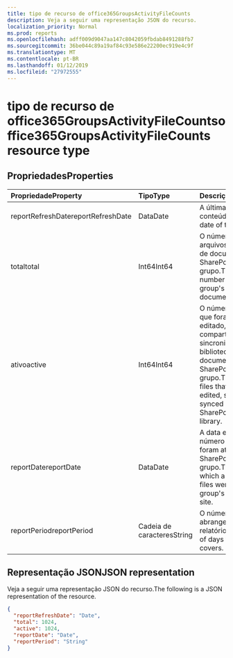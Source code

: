 ```yaml
---
title: tipo de recurso de office365GroupsActivityFileCounts
description: Veja a seguir uma representação JSON do recurso.
localization_priority: Normal
ms.prod: reports
ms.openlocfilehash: adff009d9047aa147c8042059fbdab8491288fb7
ms.sourcegitcommit: 36be044c89a19af84c93e586e22200ec919e4c9f
ms.translationtype: MT
ms.contentlocale: pt-BR
ms.lasthandoff: 01/12/2019
ms.locfileid: "27972555"
---
```

# <a name="office365groupsactivityfilecounts-resource-type"></a><span data-ttu-id="e8031-103">tipo de recurso de office365GroupsActivityFileCounts</span><span class="sxs-lookup"><span data-stu-id="e8031-103">office365GroupsActivityFileCounts resource type</span></span>

## <a name="properties"></a><span data-ttu-id="e8031-104">Propriedades</span><span class="sxs-lookup"><span data-stu-id="e8031-104">Properties</span></span>

| <span data-ttu-id="e8031-105">Propriedade</span><span class="sxs-lookup"><span data-stu-id="e8031-105">Property</span></span>          | <span data-ttu-id="e8031-106">Tipo</span><span class="sxs-lookup"><span data-stu-id="e8031-106">Type</span></span>   | <span data-ttu-id="e8031-107">Descrição</span><span class="sxs-lookup"><span data-stu-id="e8031-107">Description</span></span>                              |
| :---------------- | :----- | ---------------------------------------- |
| <span data-ttu-id="e8031-108">reportRefreshDate</span><span class="sxs-lookup"><span data-stu-id="e8031-108">reportRefreshDate</span></span> | <span data-ttu-id="e8031-109">Data</span><span class="sxs-lookup"><span data-stu-id="e8031-109">Date</span></span>   | <span data-ttu-id="e8031-110">A última data do conteúdo.</span><span class="sxs-lookup"><span data-stu-id="e8031-110">The latest date of the content.</span></span>          |
| <span data-ttu-id="e8031-111">total</span><span class="sxs-lookup"><span data-stu-id="e8031-111">total</span></span>             | <span data-ttu-id="e8031-112">Int64</span><span class="sxs-lookup"><span data-stu-id="e8031-112">Int64</span></span>  | <span data-ttu-id="e8031-113">O número total de arquivos na biblioteca de documentos do SharePoint do grupo.</span><span class="sxs-lookup"><span data-stu-id="e8031-113">The total number of files in the group's SharePoint document library.</span></span> |
| <span data-ttu-id="e8031-114">ativo</span><span class="sxs-lookup"><span data-stu-id="e8031-114">active</span></span>            | <span data-ttu-id="e8031-115">Int64</span><span class="sxs-lookup"><span data-stu-id="e8031-115">Int64</span></span>  | <span data-ttu-id="e8031-116">O número de arquivos que foram exibidos, editado, compartilhados ou sincronizados na biblioteca de documentos do SharePoint do grupo.</span><span class="sxs-lookup"><span data-stu-id="e8031-116">The number of files that were viewed, edited, shared, or synced in the group's SharePoint document library.</span></span> |
| <span data-ttu-id="e8031-117">reportDate</span><span class="sxs-lookup"><span data-stu-id="e8031-117">reportDate</span></span>        | <span data-ttu-id="e8031-118">Data</span><span class="sxs-lookup"><span data-stu-id="e8031-118">Date</span></span>   | <span data-ttu-id="e8031-119">A data em que um número de arquivos foram ativo no site do SharePoint do grupo.</span><span class="sxs-lookup"><span data-stu-id="e8031-119">The date on which a number of files were active in the group's SharePoint site.</span></span> |
| <span data-ttu-id="e8031-120">reportPeriod</span><span class="sxs-lookup"><span data-stu-id="e8031-120">reportPeriod</span></span>      | <span data-ttu-id="e8031-121">Cadeia de caracteres</span><span class="sxs-lookup"><span data-stu-id="e8031-121">String</span></span> | <span data-ttu-id="e8031-122">O número de dias que abrange o relatório.</span><span class="sxs-lookup"><span data-stu-id="e8031-122">The number of days the report covers.</span></span>    |

## <a name="json-representation"></a><span data-ttu-id="e8031-123">Representação JSON</span><span class="sxs-lookup"><span data-stu-id="e8031-123">JSON representation</span></span>

<span data-ttu-id="e8031-124">Veja a seguir uma representação JSON do recurso.</span><span class="sxs-lookup"><span data-stu-id="e8031-124">The following is a JSON representation of the resource.</span></span>

<!-- {

  "blockType": "resource",
  "@odata.type": "microsoft.graph.office365GroupsActivityFileCounts"
} -->

```json
{
  "reportRefreshDate": "Date", 
  "total": 1024, 
  "active": 1024, 
  "reportDate": "Date", 
  "reportPeriod": "String"
}
```
